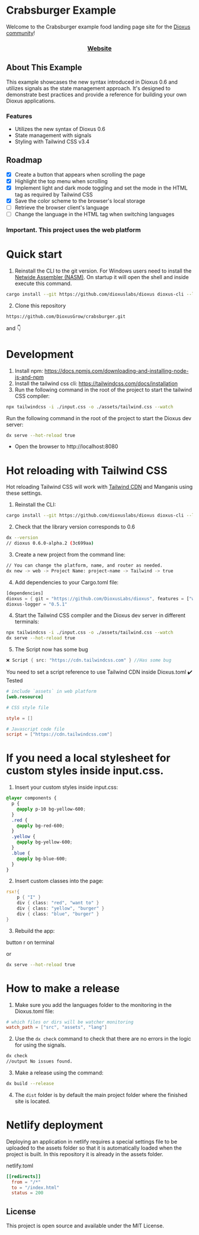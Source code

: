 # Crabsburger Example

Welcome to the Crabsburger example food landing page site for the [Dioxus community](https://dioxuslabs.com/)!

<div align="center">
  <h3>  
    <a href="https://crabsburger.netlify.app/"> Website </a>
  </h3>
</div>

## About This Example

This example showcases the new syntax introduced in Dioxus 0.6 and utilizes signals as the state management approach. It's designed to demonstrate best practices and provide a reference for building your own Dioxus applications.

### Features

- Utilizes the new syntax of Dioxus 0.6
- State management with signals
- Styling with Tailwind CSS v3.4

## Roadmap

- [X] Create a button that appears when scrolling the page
- [X] Highlight the top menu when scrolling
- [X] Implement light and dark mode toggling and set the mode in the HTML tag as required by Tailwind CSS
- [X] Save the color scheme to the browser's local storage
- [ ] Retrieve the browser client's language
- [ ] Change the language in the HTML tag when switching languages

### Important. This project uses the web platform
# Quick start
1. Reinstall the CLI to the git version.
For Windows users need to install the [Netwide Assembler (NASM)](https://www.nasm.us/pub/nasm/releasebuilds/2.16.03/win64/). On startup it will open the shell and inside execute this command.
```bash
cargo install --git https://github.com/dioxuslabs/dioxus dioxus-cli --locked --force
```
2. Clone this repository
```bash
https://github.com/DioxusGrow/crabsburger.git
```
and 👇

# Development

1. Install npm: https://docs.npmjs.com/downloading-and-installing-node-js-and-npm
2. Install the tailwind css cli: https://tailwindcss.com/docs/installation
3. Run the following command in the root of the project to start the tailwind CSS compiler:

```bash
npx tailwindcss -i ./input.css -o ./assets/tailwind.css --watch
```

Run the following command in the root of the project to start the Dioxus dev server:

```bash
dx serve --hot-reload true
```

- Open the browser to http://localhost:8080

# Hot reloading with Tailwind CSS
Hot reloading Tailwind CSS will work with [Tailwind CDN](https://tailwindcss.com/docs/installation/play-cdn) and Manganis using these settings.

1. Reinstall the CLI:
```bash
cargo install --git https://github.com/dioxuslabs/dioxus dioxus-cli --locked --force
```

2. Check that the library version corresponds to 0.6
```bash
dx --version
// dioxus 0.6.0-alpha.2 (3c699aa)
```

3. Create a new project from the command line:
```bash
// You can change the platform, name, and router as needed.
dx new -> web -> Project Name: project-name -> Tailwind -> true
```

4. Add dependencies to your Cargo.toml file:
```rust
[dependencies]
dioxus = { git = "https://github.com/DioxusLabs/dioxus", features = ["web", "router"] }
dioxus-logger = "0.5.1"
```

4. Start the Tailwind CSS compiler and the Dioxus dev server in different terminals:
```bash
npx tailwindcss -i ./input.css -o ./assets/tailwind.css --watch
dx serve --hot-reload true
```

5. The Script now has some bug
```rust
❌ Script { src: "https://cdn.tailwindcss.com" } //Has some bug
```
You need to set a script reference to use Tailwind CDN inside Dioxus.toml
✔️ Tested
```toml
# include `assets` in web platform
[web.resource]

# CSS style file

style = []

# Javascript code file
script = ["https://cdn.tailwindcss.com"]
```

# If you need a local stylesheet for custom styles inside input.css.
1. Insert your custom styles inside input.css:
```css
@layer components {
  p {
    @apply p-10 bg-yellow-600;
  }
  .red {
    @apply bg-red-600;
  }
  .yellow {
    @apply bg-yellow-600;
  }
  .blue {
    @apply bg-blue-600;
  }
}
```
2. Insert custom classes into the page:
```rust
rsx!{
    p { "I" }
    div { class: "red", "want to" }
    div { class: "yellow", "burger" }
    div { class: "blue", "burger" }
}
```
3. Rebuild the app:

button r on terminal 

or 

```bash
dx serve --hot-reload true
```

# How to make a release

1. Make sure you add the languages folder to the monitoring in the Dioxus.toml file:
```toml
# which files or dirs will be watcher monitoring
watch_path = ["src", "assets", "lang"]
```
2. Use the `dx check` command to check that there are no errors in the logic for using the signals.
```bash
dx check
//output No issues found.
```
3. Make a release using the command:
```bash
dx build --release
```
4. The `dist` folder is by default the main project folder where the finished site is located.

# Netlify deployment

Deploying an application in netlify requires a special settings file to be uploaded to the assets folder so that it is automatically loaded when the project is built. In this repository it is already in the assets folder.

netlify.toml
```toml
[[redirects]]
  from = "/*"
  to = "/index.html"
  status = 200
```

## License

This project is open source and available under the MIT License.
